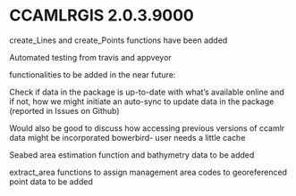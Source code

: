 # CCAMLRGIS 2.0.3.9000


create_Lines and create_Points functions have been added

Automated testing from travis and appveyor

functionalities to be added in the near future:

Check if data in the package is up-to-date with what’s available online and if not, how we might initiate an auto-sync to update data in the package (reported in Issues on Github)

Would also be good to discuss how accessing previous versions of ccamlr data might be incorporated 
bowerbird- user needs a little cache 

Seabed area estimation function and bathymetry data to be added 

extract_area functions to assign management area codes to georeferenced point data to be added

 
